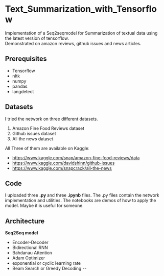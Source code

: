 # Text_Summarization_with_Tensorflow
Implementation of a Seq2seqmodel for Summarization of textual data using the latest version of tensorflow. \
Demonstrated on amazon reviews, github issues and news articles. 

## Prerequisites
- Tensorflow
- nltk
- numpy
- pandas 
- langdetect

## Datasets
I tried the network on three different datasets. 
1. Amazon Fine Food Reviews dataset
2. Github issues dataset
3. All the news dataset

All Three of them are available on Kaggle:
- https://www.kaggle.com/snap/amazon-fine-food-reviews/data
- https://www.kaggle.com/davidshinn/github-issues
- https://www.kaggle.com/snapcrack/all-the-news

## Code 
I uploaded three **.py** and three **.ipynb** files. The .py files contain the network implementation and utilities. The notebooks are demos of how to apply the model. Maybe it is useful for someone.

## Architecture
**Seq2Seq model**
- Encoder-Decoder
- Bidirectional RNN
- Bahdanau Attention
- Adam Optimizer
- exponential or cyclic learning rate
- Beam Search or Greedy Decoding
--
